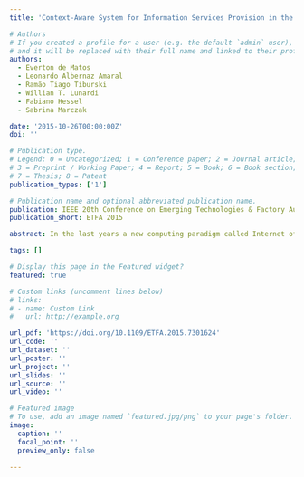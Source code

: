```yaml
---
title: 'Context-Aware System for Information Services Provision in the Internet of Things'

# Authors
# If you created a profile for a user (e.g. the default `admin` user), write the username (folder name) here
# and it will be replaced with their full name and linked to their profile.
authors:
  - Everton de Matos
  - Leonardo Albernaz Amaral
  - Ramão Tiago Tiburski
  - Willian T. Lunardi 
  - Fabiano Hessel
  - Sabrina Marczak

date: '2015-10-26T00:00:00Z'
doi: ''

# Publication type.
# Legend: 0 = Uncategorized; 1 = Conference paper; 2 = Journal article;
# 3 = Preprint / Working Paper; 4 = Report; 5 = Book; 6 = Book section;
# 7 = Thesis; 8 = Patent
publication_types: ['1']

# Publication name and optional abbreviated publication name.
publication: IEEE 20th Conference on Emerging Technologies & Factory Automation
publication_short: ETFA 2015

abstract: In the last years a new computing paradigm called Internet of Things (IoT) has been gaining more attention. This paradigm has become popular by embedding mobile network and processing capability into a wide range of physical computing devices used in everyday life of many people. An important part that composes the IoT is the middleware, which is a system that abstracts the management of physical devices and provides services based on the information of these devices. Context-aware is an important feature of IoT middleware systems. This feature allows to discover, understand, and store relevant information related to devices and their respective events. In this sense, this work aims to present an ongoing system that has been developed to provide services of contextualized information about IoT devices in heterogeneous environments.

tags: []

# Display this page in the Featured widget?
featured: true

# Custom links (uncomment lines below)
# links:
# - name: Custom Link
#   url: http://example.org

url_pdf: 'https://doi.org/10.1109/ETFA.2015.7301624'
url_code: ''
url_dataset: ''
url_poster: ''
url_project: ''
url_slides: ''
url_source: ''
url_video: ''

# Featured image
# To use, add an image named `featured.jpg/png` to your page's folder.
image:
  caption: ''
  focal_point: ''
  preview_only: false

---
```

